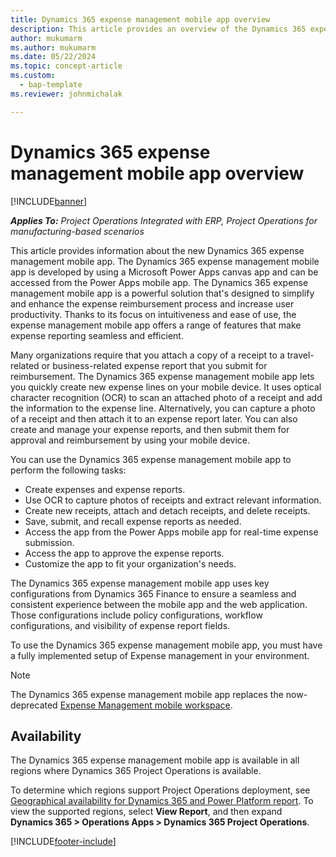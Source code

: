 ```yaml
---
title: Dynamics 365 expense management mobile app overview
description: This article provides an overview of the Dynamics 365 expense management mobile app.
author: mukumarm
ms.author: mukumarm
ms.date: 05/22/2024
ms.topic: concept-article
ms.custom: 
  - bap-template
ms.reviewer: johnmichalak

---
```


# Dynamics 365 expense management mobile app overview

[!INCLUDE[banner](../includes/banner.md)]

_**Applies To:** Project Operations Integrated with ERP, Project Operations for manufacturing-based scenarios_

This article provides information about the new Dynamics 365 expense management mobile app. The Dynamics 365 expense management mobile app is developed by using a Microsoft Power Apps canvas app and can be accessed from the Power Apps mobile app. The Dynamics 365 expense management mobile app is a powerful solution that's designed to simplify and enhance the expense reimbursement process and increase user productivity. Thanks to its focus on intuitiveness and ease of use, the expense management mobile app offers a range of features that make expense reporting seamless and efficient.

Many organizations require that you attach a copy of a receipt to a travel-related or business-related expense report that you submit for reimbursement. The Dynamics 365 expense management mobile app lets you quickly create new expense lines on your mobile device. It uses optical character recognition (OCR) to scan an attached photo of a receipt and add the information to the expense line. Alternatively, you can capture a photo of a receipt and then attach it to an expense report later. You can also create and manage your expense reports, and then submit them for approval and reimbursement by using your mobile device.

You can use the Dynamics 365 expense management mobile app to perform the following tasks:

* Create expenses and expense reports.
* Use OCR to capture photos of receipts and extract relevant information.
* Create new receipts, attach and detach receipts, and delete receipts.
* Save, submit, and recall expense reports as needed.
* Access the app from the Power Apps mobile app for real-time expense submission.
* Access the app to approve the expense reports.
* Customize the app to fit your organization's needs.
  
The Dynamics 365 expense management mobile app uses key configurations from Dynamics 365 Finance to ensure a seamless and consistent experience between the mobile app and the web application. Those configurations include policy configurations, workflow configurations, and visibility of expense report fields.

To use the Dynamics 365 expense management mobile app, you must have a fully implemented setup of Expense management in your environment.

> [!NOTE]
> The Dynamics 365 expense management mobile app replaces the now-deprecated [Expense Management mobile workspace](expense-using-mobile.md).

## Availability

The Dynamics 365 expense management mobile app is available in all regions where Dynamics 365 Project Operations is available.

To determine which regions support Project Operations deployment, see [Geographical availability for Dynamics 365 and Power Platform report](https://dynamics.microsoft.com/geographic-availability/). To view the supported regions, select **View Report**, and then expand **Dynamics 365 \> Operations Apps \> Dynamics 365 Project Operations**.

[!INCLUDE[footer-include](../includes/footer-banner.md)]
